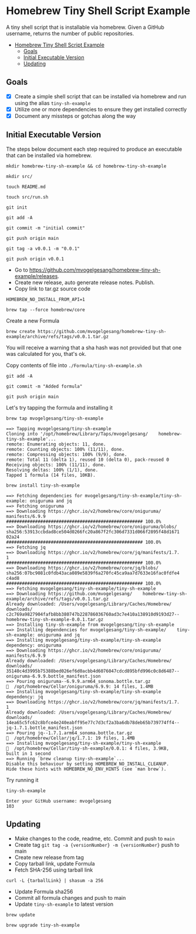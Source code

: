 # Homebrew Tiny Shell Script Example

A tiny shell script that is installable via homebrew. Given a GitHub username, returns the number of public repositories.

- [Homebrew Tiny Shell Script Example](#homebrew-tiny-shell-script-example)
  - [Goals](#goals)
  - [Initial Executable Version](#initial-executable-version)
  - [Updating](#updating)


## Goals

- [x] Create a simple shell script that can be installed via homebrew and run using the alias `tiny-sh-example`
- [x] Utilize one or more dependencies to ensure they get installed correctly
- [x] Document any missteps or gotchas along the way

## Initial Executable Version

The steps below document each step required to produce an executable that can be installed via homebrew.

`mkdir homebrew-tiny-sh-example && cd homebrew-tiny-sh-example`

`mkdir src/`

`touch README.md`

`touch src/run.sh`

`git init`

`git add -A`

`git commit -m "initial commit"`

`git push origin main`

`git tag -a v0.0.1 -m "0.0.1"`

`git push origin v0.0.1`

- Go to https://github.com/mvogelgesang/homebrew-tiny-sh-example/releases. 
- Create new release, auto generate release notes. Publish.
- Copy link to tar.gz source code

`HOMEBREW_NO_INSTALL_FROM_API=1`

`brew tap --force homebrew/core`

Create a new Formula

`brew create https://github.com/mvogelgesang/homebrew-tiny-sh-example/archive/refs/tags/v0.0.1.tar.gz`

You will receive a warning that a sha hash was not provided but that one was calculated for you, that's ok.

Copy contents of file into `./Formula/tiny-sh-example.sh`

`git add -A`

`git commit -m "Added formula"`

`git push origin main`

Let's try tapping the formula and installing it

`brew tap mvogelgesang/tiny-sh-example`

    ==> Tapping mvogelgesang/tiny-sh-example
    Cloning into '/opt/homebrew/Library/Taps/mvogelgesang/    homebrew-tiny-sh-example'...
    remote: Enumerating objects: 11, done.
    remote: Counting objects: 100% (11/11), done.
    remote: Compressing objects: 100% (9/9), done.
    remote: Total 11 (delta 1), reused 10 (delta 0), pack-reused 0
    Receiving objects: 100% (11/11), done.
    Resolving deltas: 100% (1/1), done.
    Tapped 1 formula (14 files, 10KB).

`brew install tiny-sh-example`

    ==> Fetching dependencies for mvogelgesang/tiny-sh-example/tiny-sh-example: oniguruma and jq
    ==> Fetching oniguruma
    ==> Downloading https://ghcr.io/v2/homebrew/core/oniguruma/    manifests/6.9.9
    #################################################### 100.0%
    ==> Downloading https://ghcr.io/v2/homebrew/core/oniguruma/blobs/    sha256:53913ccbdad8ce504d0266fc20a867f2fc306d7331d066f2895f48d1671    02a24
    #################################################### 100.0%
    ==> Fetching jq
    ==> Downloading https://ghcr.io/v2/homebrew/core/jq/manifests/1.7.    1
    #################################################### 100.0%
    ==> Downloading https://ghcr.io/v2/homebrew/core/jq/blobs/    sha256:07bc9081c0fdb43aca089e5839f6a270fc45ca9aa7d7633e16fac0fdfe4    c4ad8
    #################################################### 100.0%
    ==> Fetching mvogelgesang/tiny-sh-example/tiny-sh-example
    ==> Downloading https://github.com/mvogelgesang/    homebrew-tiny-sh-example/archive/refs/tags/v0.0.1.tar.gz
    Already downloaded: /Users/vogelgesang/Library/Caches/Homebrew/    downloads/    c2c769a9827904fafb8bb380747b228786036760ad3c7e410a138910d9193d27--    homebrew-tiny-sh-example-0.0.1.tar.gz
    ==> Installing tiny-sh-example from mvogelgesang/tiny-sh-example
    ==> Installing dependencies for mvogelgesang/tiny-sh-example/    tiny-sh-example: oniguruma and jq
    ==> Installing mvogelgesang/tiny-sh-example/tiny-sh-example     dependency: oniguruma
    ==> Downloading https://ghcr.io/v2/homebrew/core/oniguruma/    manifests/6.9.9
    Already downloaded: /Users/vogelgesang/Library/Caches/Homebrew/    downloads/    35140c4d3995b75388bed026ef6d0acbb4d6076047cdcd895bfd996c0c8d6487--    oniguruma-6.9.9.bottle_manifest.json
    ==> Pouring oniguruma--6.9.9.arm64_sonoma.bottle.tar.gz
    🍺  /opt/homebrew/Cellar/oniguruma/6.9.9: 14 files, 1.4MB
    ==> Installing mvogelgesang/tiny-sh-example/tiny-sh-example     dependency: jq
    ==> Downloading https://ghcr.io/v2/homebrew/core/jq/manifests/1.7.    1
    Already downloaded: /Users/vogelgesang/Library/Caches/Homebrew/    downloads/    14ea65c5fc62c8bfce4e240eabff95e77c7d3cf2a3ba6db78deb65b739774ff4--    jq-1.7.1.bottle_manifest.json
    ==> Pouring jq--1.7.1.arm64_sonoma.bottle.tar.gz
    🍺  /opt/homebrew/Cellar/jq/1.7.1: 19 files, 1.4MB
    ==> Installing mvogelgesang/tiny-sh-example/tiny-sh-example
    🍺  /opt/homebrew/Cellar/tiny-sh-example/0.0.1: 4 files, 3.9KB,     built in 1 second
    ==> Running `brew cleanup tiny-sh-example`...
    Disable this behaviour by setting HOMEBREW_NO_INSTALL_CLEANUP.
    Hide these hints with HOMEBREW_NO_ENV_HINTS (see `man brew`).

Try running it

`tiny-sh-example`

    Enter your GitHub username: mvogelgesang
    103

## Updating

- Make changes to the code, readme, etc. Commit and push to `main`
- Create tag `git tag -a {versionNumber} -m {versionNumber}` push to main
- Create new release from tag
- Copy tarball link, update Formula
- Fetch SHA-256 using tarball link

`curl -L {tarballLink} | shasum -a 256`

- Update Formula sha256
- Commit all formula changes and push to main
- Update `tiny-sh-example` to latest version

`brew update`

`brew upgrade tiny-sh-example`
